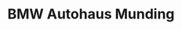 ---
title: "BMW Autohaus Munding"
url: /biberach-an-der-riss/bmw-autohaus-munding/
shop: Autohaus
---